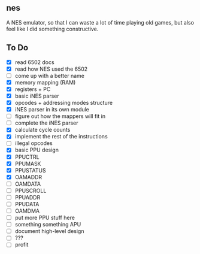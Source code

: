 ## nes

A NES emulator, so that I can waste a lot of time playing old games, but also feel like I did something constructive.

## To Do

* [x] read 6502 docs
* [x] read how NES used the 6502
* [ ] come up with a better name
* [x] memory mapping (RAM)
* [x] registers + PC
* [x] basic iNES parser
* [x] opcodes + addressing modes structure
* [x] iNES parser in its own module
* [ ] figure out how the mappers will fit in
* [ ] complete the iNES parser
* [x] calculate cycle counts
* [x] implement the rest of the instructions
* [ ] illegal opcodes
* [x] basic PPU design
* [x] PPUCTRL
* [x] PPUMASK
* [x] PPUSTATUS
* [x] OAMADDR
* [ ] OAMDATA
* [ ] PPUSCROLL
* [ ] PPUADDR
* [ ] PPUDATA
* [ ] OAMDMA
* [ ] put more PPU stuff here
* [ ] something something APU
* [ ] document high-level design
* [ ] ???
* [ ] profit
